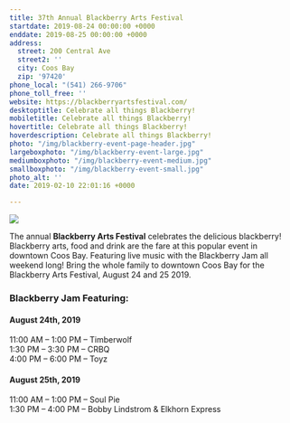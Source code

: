 ```yaml
---
title: 37th Annual Blackberry Arts Festival
startdate: 2019-08-24 00:00:00 +0000
enddate: 2019-08-25 00:00:00 +0000
address:
  street: 200 Central Ave
  street2: ''
  city: Coos Bay
  zip: '97420'
phone_local: "(541) 266-9706"
phone_toll_free: ''
website: https://blackberryartsfestival.com/
desktoptitle: Celebrate all things Blackberry!
mobiletitle: Celebrate all things Blackberry!
hovertitle: Celebrate all things Blackberry!
hoverdescription: Celebrate all things Blackberry!
photo: "/img/blackberry-event-page-header.jpg"
largeboxphoto: "/img/blackberry-event-large.jpg"
mediumboxphoto: "/img/blackberry-event-medium.jpg"
smallboxphoto: "/img/blackberry-event-small.jpg"
photo_alt: ''
date: 2019-02-10 22:01:16 +0000

---
```

![](/img/blackberry-fest-blog-695-322.jpg)

The annual **Blackberry Arts Festival** celebrates the delicious blackberry! Blackberry arts, food and drink are the fare at this popular event in downtown Coos Bay. Featuring live music with the Blackberry Jam all weekend long! Bring the whole family to downtown Coos Bay for the Blackberry Arts Festival, August 24 and 25 2019.

### **Blackberry Jam Featuring:**

#### **August 24th, 2019**

11:00 AM – 1:00 PM – Timberwolf  
1:30 PM – 3:30 PM – CRBQ  
4:00 PM – 6:00 PM – Toyz

#### **August 25th, 2019**

11:00 AM – 1:00 PM – Soul Pie  
1:30 PM – 4:00 PM – Bobby Lindstrom & Elkhorn Express